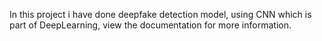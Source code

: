 In this project i have done deepfake detection model, using CNN which is part of DeepLearning, view the documentation for more information.
